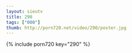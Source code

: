 ```yaml
--- 
layout: sieutv
title: 290
tags: ["000"]
thumb: http://porn720.net/video/290/poster.jpg
---
```

{% include porn720 key="290" %} 
